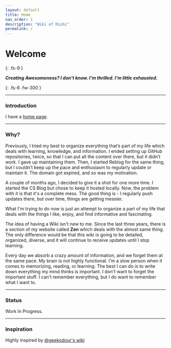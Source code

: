 ```yaml
---
layout: default
title: Home
nav_order: 1
description: "Wiki of Rishi"
permalink: /
---
```


# Welcome
{: .fs-9 }

__*Creating Awesomeness? I don't know. I'm thrilled. I'm little exhausted.*__

{: .fs-6 .fw-300 }

---

### Introduction

I have a [home page](https://rishi.ml).

---

### Why?

Previously, I tried my best to organize everything that’s part of my life which deals with learning, knowledge, and information. I ended setting up GitHub repositories, twice, so that I can put all the content over there, but it didn’t work. I gave up maintaining them. Then, I started Reblog for the same thing, but I couldn’t keep up the pace and enthusiasm to regularly update or maintain it. The domain got expired, and so was my motivation.

A couple of months ago, I decided to give it a shot for one more time. I started the CS Blog but chose to keep it hosted locally. Now, the problem with it is that it's a complete mess. The good thing is - I regularly push updates there, but over time, things are getting messier.

What I'm trying to do now is just an attempt to organize a part of my life that deals with the things I like, enjoy, and find informative and fascinating.

The idea of having a Wiki isn't new to me. Since the last three years, there is a section of my website called __Zen__ which deals with the almost same thing. The only difference would be that this wiki is going to be detailed, organized, diverse, and it will continue to receive updates until I stop learning.


Every day we absorb a crazy amount of information, and we forget them at the same pace. My brain is not highly functional. I'm a slow person when it comes to memorizing, reading, or learning. The best I can do is to write down everything my mind thinks is important. I don't want to forget the important stuff. I can't remember everything, but I do want to remember what I want to.

---

### Status

Work In Progress.

---

### Inspiration

Highly inspired by [@geekodour's wiki](https://wiki.geekodour.xyz)
